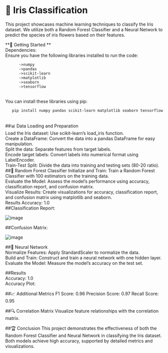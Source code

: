 # 🌸 Iris Classification

This project showcases machine learning techniques to classify the Iris dataset. We utilize both a Random Forest Classifier and a Neural Network to predict the species of iris flowers based on their features.

**🚀 Getting Started **
<br>
Dependencies:
<br>
Ensure you have the following libraries installed to run the code:

          ->numpy
          ->pandas
          ->scikit-learn
          ->matplotlib
          ->seaborn
          ->tensorflow
<br>          
You can install these libraries using pip:

```bash
   pip install numpy pandas scikit-learn matplotlib seaborn tensorflow
```
<br>
##📊 Data Loading and Preparation
<br>
Load the Iris dataset: Use scikit-learn’s load_iris function.
<br>
Create a DataFrame: Convert the data into a pandas DataFrame for easy manipulation.
<br>
Split the data: Separate features from target labels.
<br>
Encode target labels: Convert labels into numerical format using LabelEncoder.
<br>
Train-Test Split: Divide the data into training and testing sets (80-20 ratio).
<br>
##🌲 Random Forest Classifier
Initialize and Train: Train a Random Forest Classifier with 100 estimators on the training data.
<br>
Evaluate the Model: Assess the model’s performance using accuracy, classification report, and confusion matrix.
<br>
Visualize Results: Create visualizations for accuracy, classification report, and confusion matrix using matplotlib and seaborn.
<br>
Results
Accuracy: 1.0
<br>
##Classification Report:

![image](https://github.com/user-attachments/assets/72e0174e-58ee-43da-b7f6-0b4a5ace010c)

##Confusion Matrix:

![image](https://github.com/user-attachments/assets/3c6cc7d9-740b-4471-acaa-6ab3f26f9212)

##🤖 Neural Network
<br>
Normalize Features: Apply StandardScaler to normalize the data.
<br>
Build and Train: Construct and train a neural network with one hidden layer.
<br>
Evaluate the Model: Measure the model’s accuracy on the test set.
<br>

##Results
<br>
Accuracy: 1.0
<br>
Accuracy Plot:

##📈 Additional Metrics
F1 Score: 0.96
Precision Score: 0.97
Recall Score: 0.95

##🔍 Correlation Matrix
Visualize feature relationships with the correlation matrix.


##🏆 Conclusion
This project demonstrates the effectiveness of both the Random Forest Classifier and Neural Network in classifying the Iris dataset. Both models achieve high accuracy, supported by detailed metrics and visualizations.

